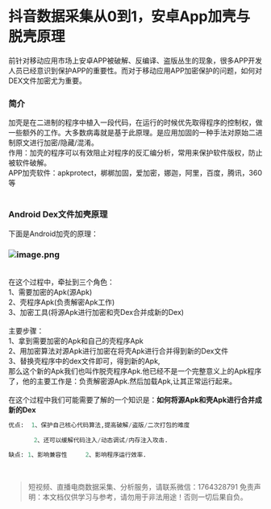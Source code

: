 # 抖音数据采集从0到1，安卓App加壳与脱壳原理

前针对移动应用市场上安卓APP被破解、反编译、盗版丛生的现象，很多APP开发人员已经意识到保护APP的重要性。而对于移动应用APP加密保护的问题，如何对DEX文件加密尤为重要。

### 简介
加壳是在二进制的程序中植入一段代码，在运行的时候优先取得程序的控制权，做一些额外的工作。大多数病毒就是基于此原理。是应用加固的一种手法对原始二进制原文进行加密/隐藏/混淆。<br>作用：加壳的程序可以有效阻止对程序的反汇编分析，常用来保护软件版权，防止被软件破解。<br>APP加壳软件：apkprotect，梆梆加固，爱加密，娜迦，阿里，百度，腾讯，360等<br> 

### Android Dex文件加壳原理
下面是Android加壳的原理：

### ![image.png](https://cdn.nlark.com/yuque/0/2021/png/97322/1610447155773-707b8df0-d021-4e71-b7c3-f9b7756a5d37.png#align=left&display=inline&height=125&margin=%5Bobject%20Object%5D&name=image.png&originHeight=250&originWidth=632&size=11871&status=done&style=none&width=316)

<br>在这个过程中，牵扯到三个角色：<br>1、需要加密的Apk(源Apk)<br>2、壳程序Apk(负责解密Apk工作)<br>3、加密工具(将源Apk进行加密和壳Dex合并成新的Dex)<br> <br>主要步骤：<br>1、拿到需要加密的Apk和自己的壳程序Apk<br>2、用加密算法对源Apk进行加密在将壳Apk进行合并得到新的Dex文件<br>3、替换壳程序中的dex文件即可，得到新的Apk,<br>那么这个新的Apk我们也叫作脱壳程序Apk.他已经不是一个完整意义上的Apk程序了，他的主要工作是：负责解密源Apk.然后加载Apk,让其正常运行起来。<br> <br>在这个过程中我们可能需要了解的一个知识是：**如何将源Apk和壳Apk进行合并成新的Dex**
```python
优点:  1、保护自己核心代码算法,提高破解/盗版/二次打包的难度  
 
       2、还可以缓解代码注入/动态调试/内存注入攻击.
 
缺点: 1、影响兼容性     2、影响程序运行效率.
```

<br>


>
> 短视频、直播电商数据采集、分析服务，请联系微信：1764328791
> 免责声明：本文档仅供学习与参考，请勿用于非法用途！否则一切后果自负。
> 

